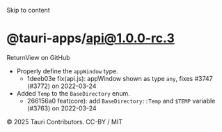 Skip to content
# @tauri-apps/api@1.0.0-rc.3
ReturnView on GitHub
  * Properly define the `appWindow` type. 
    * 1deeb03e fix(api.js): appWindow shown as type `any`, fixes #3747 (#3772) on 2022-03-24
  * Added `Temp` to the `BaseDirectory` enum. 
    * 266156a0 feat(core): add `BaseDirectory::Temp` and `$TEMP` variable (#3763) on 2022-03-24


© 2025 Tauri Contributors. CC-BY / MIT
